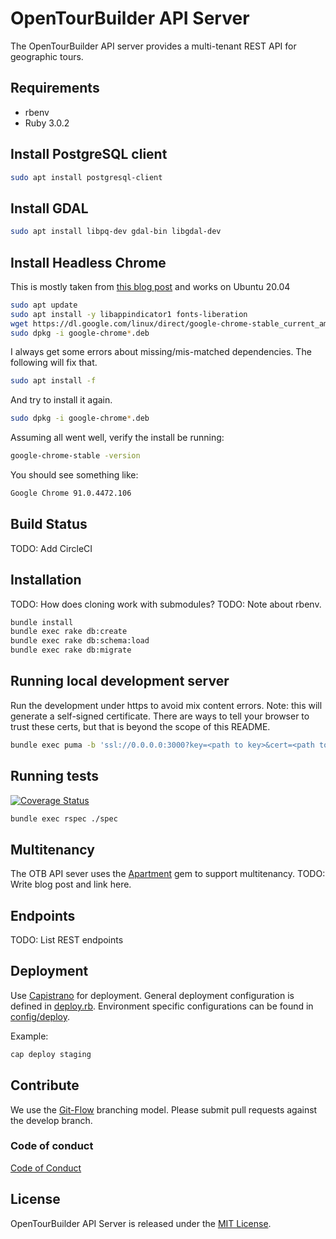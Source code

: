 # OpenTourBuilder API Server

The OpenTourBuilder API server provides a multi-tenant REST API for geographic tours.

## Requirements

- rbenv
- Ruby 3.0.2

## Install PostgreSQL client

~~~bash
sudo apt install postgresql-client
~~~

## Install GDAL

~~~bash
sudo apt install libpq-dev gdal-bin libgdal-dev
~~~

## Install Headless Chrome

This is mostly taken from [this blog post](https://geekflare.com/install-chromium-ubuntu-centos/) and works on Ubuntu 20.04

~~~bash
sudo apt update
sudo apt install -y libappindicator1 fonts-liberation
wget https://dl.google.com/linux/direct/google-chrome-stable_current_amd64.deb
sudo dpkg -i google-chrome*.deb
~~~

I always get some errors about missing/mis-matched dependencies. The following will fix that.

~~~bash
sudo apt install -f
~~~

And try to install it again.

~~~bash
sudo dpkg -i google-chrome*.deb
~~~

Assuming all went well, verify the install be running:

~~~bash
google-chrome-stable -version
~~~

You should see something like:

~~~bash
Google Chrome 91.0.4472.106
~~~

## Build Status

TODO: Add CircleCI

## Installation

TODO: How does cloning work with submodules?
TODO: Note about rbenv.

~~~bash
bundle install
bundle exec rake db:create
bundle exec rake db:schema:load
bundle exec rake db:migrate
~~~

## Running local development server

Run the development under https to avoid mix content errors. Note: this will generate a self-signed certificate. There are ways to tell your browser to trust these certs, but that is beyond the scope of this README.

~~~bash
bundle exec puma -b 'ssl://0.0.0.0:3000?key=<path to key>&cert=<path to cert>
~~~

## Running tests

[![Coverage Status](https://coveralls.io/repos/github/ecds/otb-api-server/badge.svg?branch=develop)](https://coveralls.io/github/ecds/otb-api-server?branch=develop)

~~~bash
bundle exec rspec ./spec
~~~

## Multitenancy

The OTB API sever uses the [Apartment](https://github.com/influitive/apartment) gem to support multitenancy.
TODO: Write blog post and link here.

## Endpoints

TODO: List REST endpoints

## Deployment

Use [Capistrano](https://capistranorb.com/) for deployment. General deployment configuration is defined in [deploy.rb](config/deploy.rb). Environment specific configurations can be found in [config/deploy](config/deploy).

Example:

~~~bash
cap deploy staging
~~~

## Contribute

We use the [Git-Flow](https://danielkummer.github.io/git-flow-cheatsheet/) branching model. Please submit pull requests against the develop branch.

### Code of conduct

[Code of Conduct](CODE_OF_CONDUCT.md)

## License

OpenTourBuilder API Server is released under the [MIT License](https://opensource.org/licenses/MIT).
